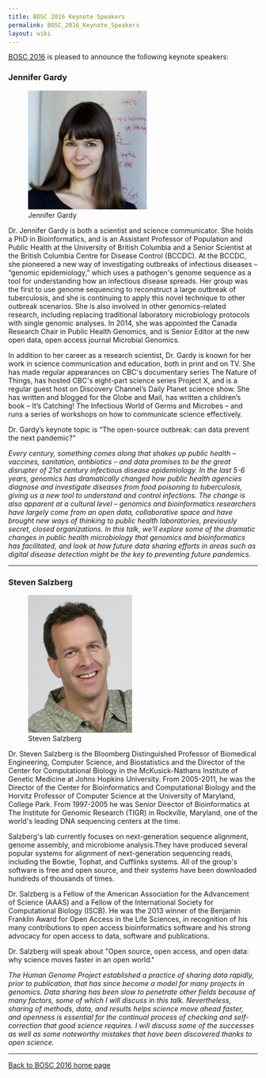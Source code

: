 ```yaml
---
title: BOSC 2016 Keynote Speakers
permalink: BOSC_2016_Keynote_Speakers
layout: wiki
---
```


[BOSC 2016](BOSC_2016 "wikilink") is pleased to announce the following
keynote speakers:

### Jennifer Gardy

<figure>
<img src="JenniferGardy.jpg" title="Jennifer Gardy" width="240" />
<figcaption>Jennifer Gardy</figcaption>
</figure>

Dr. Jennifer Gardy is both a scientist and science communicator. She
holds a PhD in Bioinformatics, and is an Assistant Professor of
Population and Public Health at the University of British Columbia and a
Senior Scientist at the British Columbia Centre for Disease Control
(BCCDC). At the BCCDC, she pioneered a new way of investigating
outbreaks of infectious diseases – “genomic epidemiology,” which uses a
pathogen's genome sequence as a tool for understanding how an infectious
disease spreads. Her group was the first to use genome sequencing to
reconstruct a large outbreak of tuberculosis, and she is continuing to
apply this novel technique to other outbreak scenarios. She is also
involved in other genomics-related research, including replacing
traditional laboratory microbiology protocols with single genomic
analyses. In 2014, she was appointed the Canada Research Chair in Public
Health Genomics, and is Senior Editor at the new open data, open access
journal Microbial Genomics.

In addition to her career as a research scientist, Dr. Gardy is known
for her work in science communication and education, both in print and
on TV. She has made regular appearances on CBC's documentary series The
Nature of Things, has hosted CBC's eight-part science series Project X,
and is a regular guest host on Discovery Channel’s Daily Planet science
show. She has written and blogged for the Globe and Mail, has written a
children’s book – It’s Catching! The Infectious World of Germs and
Microbes – and runs a series of workshops on how to communicate science
effectively.

Dr. Gardy’s keynote topic is “The open-source outbreak: can data prevent
the next pandemic?”

*Every century, something comes along that shakes up public health –
vaccines, sanitation, antibiotics – and data promises to be the great
disrupter of 21st century infectious disease epidemiology. In the last
5-6 years, genomics has dramatically changed how public health agencies
diagnose and investigate diseases from food poisoning to tuberculosis,
giving us a new tool to understand and control infections. The change is
also apparent at a cultural level – genomics and bioinformatics
researchers have largely come from an open data, collaborative space and
have brought new ways of thinking to public health laboratories,
previously secret, closed organizations. In this talk, we’ll explore
some of the dramatic changes in public health microbiology that genomics
and bioinformatics has facilitated, and look at how future data sharing
efforts in areas such as digital disease detection might be the key to
preventing future pandemics.*

------------------------------------------------------------------------

### Steven Salzberg

<figure>
<img src="StevenSalzberg.jpg" title="Steven Salzberg" width="210" />
<figcaption>Steven Salzberg</figcaption>
</figure>

Dr. Steven Salzberg is the Bloomberg Distinguished Professor of
Biomedical Engineering, Computer Science, and Biostatistics and the
Director of the Center for Computational Biology in the McKusick-Nathans
Institute of Genetic Medicine at Johns Hopkins University. From
2005-2011, he was the Director of the Center for Bioinformatics and
Computational Biology and the Horvitz Professor of Computer Science at
the University of Maryland, College Park. From 1997-2005 he was Senior
Director of Bioinformatics at The Institute for Genomic Research (TIGR)
in Rockville, Maryland, one of the world's leading DNA sequencing
centers at the time.

Salzberg's lab currently focuses on next-generation sequence alignment,
genome assembly, and microbiome analysis.They have produced several
popular systems for alignment of next-generation sequencing reads,
including the Bowtie, Tophat, and Cufflinks systems. All of the group's
software is free and open source, and their systems have been downloaded
hundreds of thousands of times.

Dr. Salzberg is a Fellow of the American Association for the Advancement
of Science (AAAS) and a Fellow of the International Society for
Computational Biology (ISCB). He was the 2013 winner of the Benjamin
Franklin Award for Open Access in the Life Sciences, in recognition of
his many contributions to open access bioinformatics software and his
strong advocacy for open access to data, software and publications.

Dr. Salzberg will speak about "Open source, open access, and open data:
why science moves faster in an open world."

*The Human Genome Project established a practice of sharing data
rapidly, prior to publication, that has since become a model for many
projects in genomics. Data sharing has been slow to penetrate other
fields because of many factors, some of which I will discuss in this
talk. Nevertheless, sharing of methods, data, and results helps science
move ahead faster, and openness is essential for the continual process
of checking and self-correction that good science requires. I will
discuss some of the successes as well as some noteworthy mistakes that
have been discovered thanks to open science.*

------------------------------------------------------------------------

[Back to BOSC 2016 home page](BOSC_2016 "wikilink")
